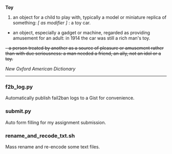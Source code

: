 **Toy**<br>

1. an object for a child to play with, typically a model or miniature replica of something: *[ as modifier ]* : a toy car.

- an object, especially a gadget or machine, regarded as providing amusement for an adult: in 1914 the car was still a rich man's toy.

~~- a person treated by another as a source of pleasure or amusement rather than with due seriousness: a man needed a friend, an ally, not an idol or a toy.~~

*New Oxford American Dictionary*

--------

### f2b_log.py

Automatically publish fail2ban logs to a Gist for convenience.

### submit.py

Auto form filling for my assignment submission.

### rename_and_recode_txt.sh

Mass rename and re-encode some text files.
